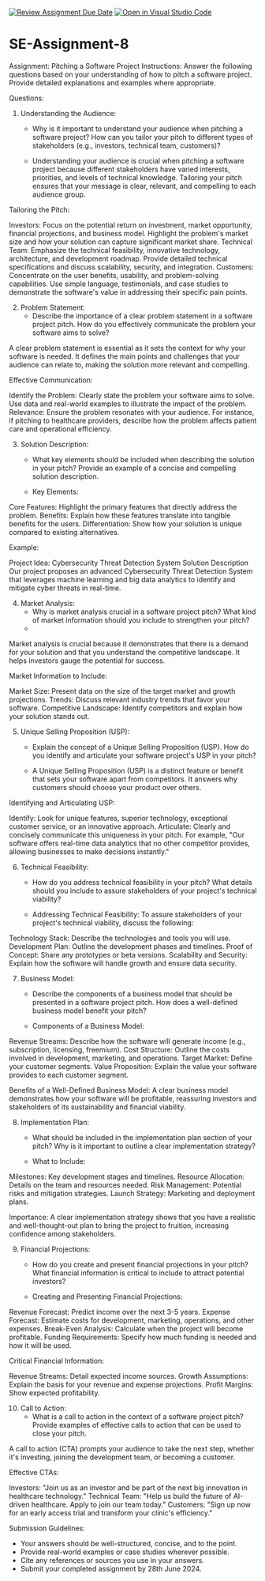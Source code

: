 [![Review Assignment Due Date](https://classroom.github.com/assets/deadline-readme-button-24ddc0f5d75046c5622901739e7c5dd533143b0c8e959d652212380cedb1ea36.svg)](https://classroom.github.com/a/4bgukiqw)
[![Open in Visual Studio Code](https://classroom.github.com/assets/open-in-vscode-718a45dd9cf7e7f842a935f5ebbe5719a5e09af4491e668f4dbf3b35d5cca122.svg)](https://classroom.github.com/online_ide?assignment_repo_id=15264827&assignment_repo_type=AssignmentRepo)
# SE-Assignment-8
 Assignment: Pitching a Software Project
 Instructions:
Answer the following questions based on your understanding of how to pitch a software project. Provide detailed explanations and examples where appropriate.

 Questions:

1. Understanding the Audience:
   - Why is it important to understand your audience when pitching a software project? How can you tailor your pitch to different types of stakeholders (e.g., investors, technical team, customers)?
  
   - Understanding your audience is crucial when pitching a software project because different stakeholders have varied interests, priorities, and levels of technical knowledge. Tailoring your pitch ensures that your message is clear, relevant, and compelling to each audience group.

Tailoring the Pitch:

Investors: Focus on the potential return on investment, market opportunity, financial projections, and business model. Highlight the problem's market size and how your solution can capture significant market share.
Technical Team: Emphasize the technical feasibility, innovative technology, architecture, and development roadmap. Provide detailed technical specifications and discuss scalability, security, and integration.
Customers: Concentrate on the user benefits, usability, and problem-solving capabilities. Use simple language, testimonials, and case studies to demonstrate the software's value in addressing their specific pain points.

2. Problem Statement:
   - Describe the importance of a clear problem statement in a software project pitch. How do you effectively communicate the problem your software aims to solve?

A clear problem statement is essential as it sets the context for why your software is needed. It defines the main points and challenges that your audience can relate to, making the solution more relevant and compelling.

Effective Communication:

Identify the Problem: Clearly state the problem your software aims to solve. Use data and real-world examples to illustrate the impact of the problem.
Relevance: Ensure the problem resonates with your audience. For instance, if pitching to healthcare providers, describe how the problem affects patient care and operational efficiency.

     
3. Solution Description:
   - What key elements should be included when describing the solution in your pitch? Provide an example of a concise and compelling solution description.
  
   - Key Elements:

Core Features: Highlight the primary features that directly address the problem.
Benefits: Explain how these features translate into tangible benefits for the users.
Differentiation: Show how your solution is unique compared to existing alternatives.

Example:

Project Idea: Cybersecurity Threat Detection System
Solution Description
Our project proposes an advanced Cybersecurity Threat Detection System that leverages machine learning and big data analytics to identify and mitigate cyber threats in real-time.

4. Market Analysis:
   - Why is market analysis crucial in a software project pitch? What kind of market information should you include to strengthen your pitch?
   - 
Market analysis is crucial because it demonstrates that there is a demand for your solution and that you understand the competitive landscape. It helps investors gauge the potential for success.

Market Information to Include:

Market Size: Present data on the size of the target market and growth projections.
Trends: Discuss relevant industry trends that favor your software.
Competitive Landscape: Identify competitors and explain how your solution stands out.


5. Unique Selling Proposition (USP):
   - Explain the concept of a Unique Selling Proposition (USP). How do you identify and articulate your software project's USP in your pitch?

    - A Unique Selling Proposition (USP) is a distinct feature or benefit that sets your software apart from competitors. It answers why customers should choose your product over others.

Identifying and Articulating USP:

Identify: Look for unique features, superior technology, exceptional customer service, or an innovative approach.
Articulate: Clearly and concisely communicate this uniqueness in your pitch. For example, "Our software offers real-time data analytics that no other competitor provides, allowing businesses to make decisions instantly."

6. Technical Feasibility:
   - How do you address technical feasibility in your pitch? What details should you include to assure stakeholders of your project's technical viability?
  
   - Addressing Technical Feasibility:
To assure stakeholders of your project's technical viability, discuss the following:

Technology Stack: Describe the technologies and tools you will use.
Development Plan: Outline the development phases and timelines.
Proof of Concept: Share any prototypes or beta versions.
Scalability and Security: Explain how the software will handle growth and ensure data security.

7. Business Model:
   - Describe the components of a business model that should be presented in a software project pitch. How does a well-defined business model benefit your pitch?
  
   - Components of a Business Model:

Revenue Streams: Describe how the software will generate income (e.g., subscription, licensing, freemium).
Cost Structure: Outline the costs involved in development, marketing, and operations.
Target Market: Define your customer segments.
Value Proposition: Explain the value your software provides to each customer segment.

Benefits of a Well-Defined Business Model:
A clear business model demonstrates how your software will be profitable, reassuring investors and stakeholders of its sustainability and financial viability.

8. Implementation Plan:
   - What should be included in the implementation plan section of your pitch? Why is it important to outline a clear implementation strategy?
  
   - What to Include:

Milestones: Key development stages and timelines.
Resource Allocation: Details on the team and resources needed.
Risk Management: Potential risks and mitigation strategies.
Launch Strategy: Marketing and deployment plans.

Importance:
A clear implementation strategy shows that you have a realistic and well-thought-out plan to bring the project to fruition, increasing confidence among stakeholders.

9. Financial Projections:
   - How do you create and present financial projections in your pitch? What financial information is critical to include to attract potential investors?
  
   - Creating and Presenting Financial Projections:

Revenue Forecast: Predict income over the next 3-5 years.
Expense Forecast: Estimate costs for development, marketing, operations, and other expenses.
Break-Even Analysis: Calculate when the project will become profitable.
Funding Requirements: Specify how much funding is needed and how it will be used.

Critical Financial Information:

Revenue Streams: Detail expected income sources.
Growth Assumptions: Explain the basis for your revenue and expense projections.
Profit Margins: Show expected profitability.

10. Call to Action:
    - What is a call to action in the context of a software project pitch? Provide examples of effective calls to action that can be used to close your pitch.

A call to action (CTA) prompts your audience to take the next step, whether it's investing, joining the development team, or becoming a customer.

Effective CTAs:

Investors: "Join us as an investor and be part of the next big innovation in healthcare technology."
Technical Team: "Help us build the future of AI-driven healthcare. Apply to join our team today."
Customers: "Sign up now for an early access trial and transform your clinic's efficiency."


 Submission Guidelines:
- Your answers should be well-structured, concise, and to the point.
- Provide real-world examples or case studies wherever possible.
- Cite any references or sources you use in your answers.
- Submit your completed assignment by 28th June 2024.


